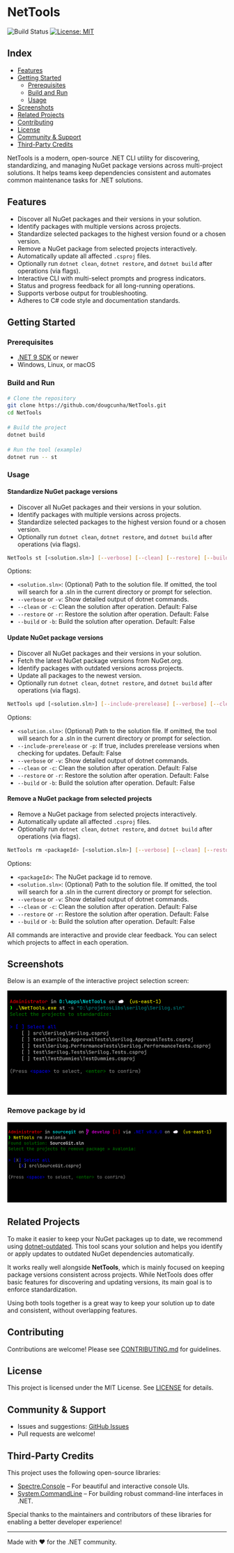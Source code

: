 # NetTools

![Build Status](https://github.com/dougcunha/NetTools/actions/workflows/build.yml/badge.svg?branch=master) [![License: MIT](https://img.shields.io/badge/License-MIT-yellow.svg)](LICENSE)

## Index

- [Features](#features)
- [Getting Started](#getting-started)
  - [Prerequisites](#prerequisites)
  - [Build and Run](#build-and-run)
  - [Usage](#usage)
- [Screenshots](#screenshots)
- [Related Projects](#related-projects)
- [Contributing](#contributing)
- [License](#license)
- [Community & Support](#community--support)
- [Third-Party Credits](#third-party-credits)

NetTools is a modern, open-source .NET CLI utility for discovering, standardizing, and managing NuGet package versions across multi-project solutions. It helps teams keep dependencies consistent and automates common maintenance tasks for .NET solutions.

## Features

- Discover all NuGet packages and their versions in your solution.
- Identify packages with multiple versions across projects.
- Standardize selected packages to the highest version found or a chosen version.
- Remove a NuGet package from selected projects interactively.
- Automatically update all affected `.csproj` files.
- Optionally run `dotnet clean`, `dotnet restore`, and `dotnet build` after operations (via flags).
- Interactive CLI with multi-select prompts and progress indicators.
- Status and progress feedback for all long-running operations.
- Supports verbose output for troubleshooting.
- Adheres to C# code style and documentation standards.

## Getting Started

### Prerequisites

- [.NET 9 SDK](https://dotnet.microsoft.com/download/dotnet/9.0) or newer
- Windows, Linux, or macOS

### Build and Run

```sh
# Clone the repository
git clone https://github.com/dougcunha/NetTools.git
cd NetTools

# Build the project
dotnet build

# Run the tool (example)
dotnet run -- st
```

### Usage

#### Standardize NuGet package versions

- Discover all NuGet packages and their versions in your solution.
- Identify packages with multiple versions across projects.
- Standardize selected packages to the highest version found or a chosen version.
- Optionally run `dotnet clean`, `dotnet restore`, and `dotnet build` after operations (via flags).

```sh
NetTools st [<solution.sln>] [--verbose] [--clean] [--restore] [--build]
```

Options:

- `<solution.sln>`: (Optional) Path to the solution file. If omitted, the tool will search for a .sln in the current directory or prompt for selection.
- `--verbose` or `-v`: Show detailed output of dotnet commands.
- `--clean` or `-c`: Clean the solution after operation. Default: False
- `--restore` or `-r`: Restore the solution after operation. Default: False
- `--build` or `-b`: Build the solution after operation. Default: False

#### Update NuGet package versions

- Discover all NuGet packages and their versions in your solution.
- Fetch the latest NuGet package versions from NuGet.org.
- Identify packages with outdated versions across projects.
- Update all packages to the newest version.
- Optionally run `dotnet clean`, `dotnet restore`, and `dotnet build` after operations (via flags).

```sh
NetTools upd [<solution.sln>] [--include-prerelease] [--verbose] [--clean] [--restore] [--build]
```

Options:

- `<solution.sln>`: (Optional) Path to the solution file. If omitted, the tool will search for a .sln in the current directory or prompt for selection.
- `--include-prerelease` or `-p`: If true, includes prerelease versions when checking for updates. Default: False
- `--verbose` or `-v`: Show detailed output of dotnet commands.
- `--clean` or `-c`: Clean the solution after operation. Default: False
- `--restore` or `-r`: Restore the solution after operation. Default: False
- `--build` or `-b`: Build the solution after operation. Default: False

#### Remove a NuGet package from selected projects

- Remove a NuGet package from selected projects interactively.
- Automatically update all affected `.csproj` files.
- Optionally run `dotnet clean`, `dotnet restore`, and `dotnet build` after operations (via flags).

```sh
NetTools rm <packageId> [<solution.sln>] [--verbose] [--clean] [--restore] [--build]
```

Options:

- `<packageId>`: The NuGet package id to remove.
- `<solution.sln>`: (Optional) Path to the solution file. If omitted, the tool will search for a .sln in the current directory or prompt for selection.
- `--verbose` or `-v`: Show detailed output of dotnet commands.
- `--clean` or `-c`: Clean the solution after operation. Default: False
- `--restore` or `-r`: Restore the solution after operation. Default: False
- `--build` or `-b`: Build the solution after operation. Default: False

All commands are interactive and provide clear feedback. You can select which projects to affect in each operation.

## Screenshots

Below is an example of the interactive project selection screen:

![Project selection prompt](images/screenshot.png)

### Remove package by id

![Remove package](images/RemoveCommand.png)

## Related Projects

To make it easier to keep your NuGet packages up to date, we recommend using [dotnet-outdated](https://github.com/dotnet-outdated/dotnet-outdated). This tool scans your solution and helps you identify or apply updates to outdated NuGet dependencies automatically.

It works really well alongside **NetTools**, which is mainly focused on keeping package versions consistent across projects. While NetTools does offer basic features for discovering and updating versions, its main goal is to enforce standardization.

Using both tools together is a great way to keep your solution up to date and consistent, without overlapping features.

## Contributing

Contributions are welcome! Please see [CONTRIBUTING.md](CONTRIBUTING.md) for guidelines.

## License

This project is licensed under the MIT License. See [LICENSE](LICENSE) for details.

## Community & Support

- Issues and suggestions: [GitHub Issues](https://github.com/dougcunha/NetTools/issues)
- Pull requests are welcome!

## Third-Party Credits

This project uses the following open-source libraries:

- [Spectre.Console](https://github.com/spectreconsole/spectre.console) – For beautiful and interactive console UIs.
- [System.CommandLine](https://github.com/dotnet/command-line-api) – For building robust command-line interfaces in .NET.

Special thanks to the maintainers and contributors of these libraries for enabling a better developer experience!

---

Made with ❤️ for the .NET community.
